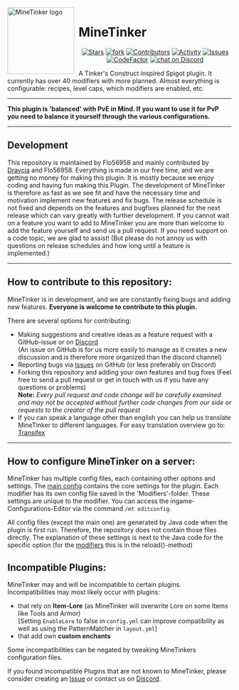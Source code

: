 <img width="150" height="150" style="float: left; margin: 0 10px 0 0;" alt="MineTinker logo" src="https://i.imgur.com/8ZFiViM.png">

# MineTinker
<p style="text-align: center">
    <a href="https://github.com/Flo56958/MineTinker">
        <img src="https://img.shields.io/github/stars/Flo56958/MineTinker?color=0088ff" alt="Stars"/></a>
    <a href="https://github.com/Flo56958/MineTinker/fork">
        <img src="https://img.shields.io/github/forks/Flo56958/MineTinker?color=0088ff" alt="fork"/></a>
    <a href="https://github.com/Flo56958/MineTinker/graphs/contributors">
        <img src="https://img.shields.io/github/contributors/Flo56958/MineTinker" alt="Contributors"/></a>
    <a href="https://github.com/Flo56958/MineTinker/pulse">
        <img src="https://img.shields.io/github/commit-activity/m/Flo56958/MineTinker" alt="Activity"/></a>
    <a href="https://github.com/Flo56958/MineTinker/issues">
        <img src="https://img.shields.io/github/issues/Flo56958/MineTinker" alt="Issues"/></a>
    <a href="https://www.codefactor.io/repository/github/flo56958/minetinker">
        <img src="https://www.codefactor.io/repository/github/flo56958/minetinker/badge" alt="CodeFactor"/></a>
    <a href="https://discord.gg/ZEVNKhN">
        <img src="https://img.shields.io/discord/493806232784732181?logo=discord"
            alt="chat on Discord"></a>
</p>

A Tinker's Construct inspired Spigot plugin. It currently has over 40 modifiers with more planned. 
Almost everything is configurable: recipes, level caps, which modifiers are enabled, etc.
***

**This plugin is 'balanced' with PvE in Mind. If you want to use it for PvP you need to balance it yourself through the various configurations.**
***
## Development
This repository is maintained by Flo56958 and mainly contributed by [Draycia](https://github.com/Draycia) and Flo56958. 
Everything is made in our free time, and we are getting no money for making this plugin. It is mostly because we enjoy 
coding and having fun making this Plugin. The development of MineTinker is therefore as fast as we see fit and have the 
necessary time and motivation implement new features and fix bugs. The release schedule is not fixed and depends on the 
features and bugfixes planned for the next release which can vary greatly with further development. If you cannot wait on
a feature you want to add to MineTinker you are more than welcome to add the feature yourself and send us a pull request.
If you need support on a code topic, we are glad to assist! (But please do not annoy us with questions on release schedules and how long until a feature is implemented.)
***

## How to contribute to this repository:
MineTinker is in development, and we are constantly fixing bugs and adding new features. 
**Everyone is welcome to contribute to this plugin.**

There are several options for contributing:

- Making suggestions and creative ideas as a feature request with a GitHub-issue or on [Discord](https://discord.gg/ZEVNKhN)</br>
  (An issue on GitHub is for us more easily to manage as it creates a new discussion and is therefore more organized than the discord channel)
- Reporting bugs via [Issues](https://github.com/Flo56958/MineTinker/issues) on GitHub (or less preferably on Discord)
- Forking this repository and adding your own features and bug fixes (Feel free to send a pull request or get in touch 
  with us if you have any questions or problems)</br>
  **Note:** _Every pull request and code change will be carefully examined and may not be accepted without further code changes from our side or requests to the creator of the pull request_
- If you can speak a language other than english you can help us translate MineTinker to different languages. For easy
  translation overview go to: [Transifex](https://www.transifex.com/flo56958/minetinker/dashboard/)
***

## How to configure MineTinker on a server:
MineTinker has multiple config files, each containing other options and settings. 
The [main config](https://github.com/Flo56958/MineTinker/blob/master/src/main/resources/config.yml) contains the core
settings for the plugin. Each modifier has its own config file saved in the 'Modifiers'-folder. These settings are unique
to the modifier. You can access the ingame-Configurations-Editor via the command ```/mt editconfig```.

All config files (except the main one) are generated by Java code when the plugin is first run. Therefore, the repository
does not contain those files directly. The explanation of these settings is next to the Java code for the specific option 
(for the [modifiers](https://github.com/Flo56958/MineTinker/tree/master/src/main/java/de/flo56958/minetinker/modifiers)
this is in the reload()-method)

## Incompatible Plugins:
MineTinker may and will be incompatible to certain plugins.</br> 
Incompatibilities may most likely occur with plugins:

- that rely on **Item-Lore** (as MineTinker will overwrite Lore on some Items like Tools and Armor) </br>
  [Setting ```EnableLore``` to false in ```config.yml``` can improve compatibility as well as using the PatternMatcher in ```layout.yml```]
- that add own **custom enchants**

Some incompatibilities can be negated by tweaking MineTinkers configuration files.

If you found incompatible Plugins that are not known to MineTinker, please consider creating an 
[Issue](https://github.com/Flo56958/MineTinker/issues) or contact us on [Discord](https://discord.gg/ZEVNKhN).